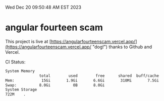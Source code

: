 Wed Dec 20 09:50:48 AM EST 2023

# angular fourteen scam


This project is live at [https://angularfourteenscam.vercel.app/](https://angularfourteenscam.vercel.app/ "dog!") thanks to Github and Vercel.

CI Status: 

```bash
System Memory
               total        used        free      shared  buff/cache   available
Mem:            15Gi       1.9Gi       6.6Gi       310Mi       7.5Gi        13Gi
Swap:          8.0Gi          0B       8.0Gi
System Storage
722M	.
```
